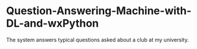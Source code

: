 # Question-Answering-Machine-with-DL-and-wxPython
The system answers typical questions asked about a club at my university.
